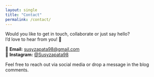 ```yaml
---
layout: single
title: "Contact"
permalink: /contact/
---
```


Would you like to get in touch, collaborate or just say hello?  
I’d love to hear from you! 🙌

📧 **Email:** susyzapata98@gmail.com  
📸 **Instagram:** [@Susyzapata98](https://instagram.com/Susyzapata98)

Feel free to reach out via social media or drop a message in the blog comments.
